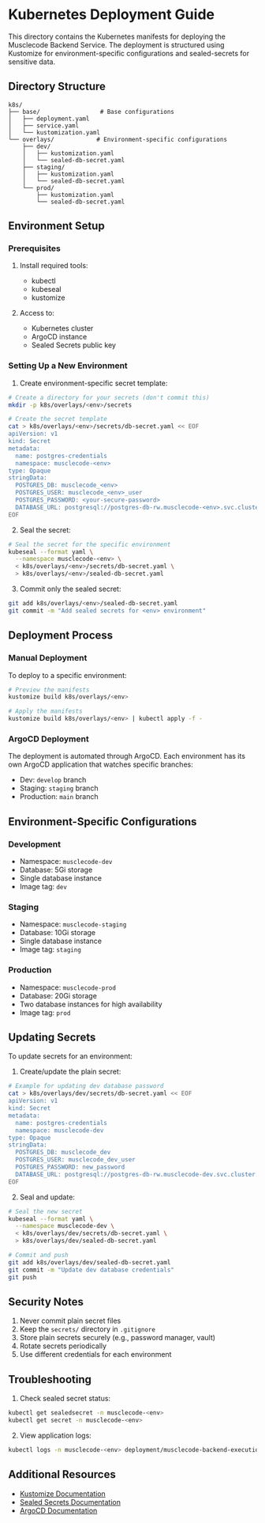# Kubernetes Deployment Guide

This directory contains the Kubernetes manifests for deploying the Musclecode Backend Service. The deployment is structured using Kustomize for environment-specific configurations and sealed-secrets for sensitive data.

## Directory Structure

```
k8s/
├── base/                 # Base configurations
│   ├── deployment.yaml
│   ├── service.yaml
│   └── kustomization.yaml
└── overlays/            # Environment-specific configurations
    ├── dev/
    │   ├── kustomization.yaml
    │   └── sealed-db-secret.yaml
    ├── staging/
    │   ├── kustomization.yaml
    │   └── sealed-db-secret.yaml
    └── prod/
        ├── kustomization.yaml
        └── sealed-db-secret.yaml
```

## Environment Setup

### Prerequisites

1. Install required tools:
   - kubectl
   - kubeseal
   - kustomize

2. Access to:
   - Kubernetes cluster
   - ArgoCD instance
   - Sealed Secrets public key

### Setting Up a New Environment

1. Create environment-specific secret template:

```bash
# Create a directory for your secrets (don't commit this)
mkdir -p k8s/overlays/<env>/secrets

# Create the secret template
cat > k8s/overlays/<env>/secrets/db-secret.yaml << EOF
apiVersion: v1
kind: Secret
metadata:
  name: postgres-credentials
  namespace: musclecode-<env>
type: Opaque
stringData:
  POSTGRES_DB: musclecode_<env>
  POSTGRES_USER: musclecode_<env>_user
  POSTGRES_PASSWORD: <your-secure-password>
  DATABASE_URL: postgresql://postgres-db-rw.musclecode-<env>.svc.cluster.local:5432/musclecode_<env>
EOF
```

2. Seal the secret:

```bash
# Seal the secret for the specific environment
kubeseal --format yaml \
  --namespace musclecode-<env> \
  < k8s/overlays/<env>/secrets/db-secret.yaml \
  > k8s/overlays/<env>/sealed-db-secret.yaml
```

3. Commit only the sealed secret:

```bash
git add k8s/overlays/<env>/sealed-db-secret.yaml
git commit -m "Add sealed secrets for <env> environment"
```

## Deployment Process

### Manual Deployment

To deploy to a specific environment:

```bash
# Preview the manifests
kustomize build k8s/overlays/<env>

# Apply the manifests
kustomize build k8s/overlays/<env> | kubectl apply -f -
```

### ArgoCD Deployment

The deployment is automated through ArgoCD. Each environment has its own ArgoCD application that watches specific branches:

- Dev: `develop` branch
- Staging: `staging` branch
- Production: `main` branch

## Environment-Specific Configurations

### Development
- Namespace: `musclecode-dev`
- Database: 5Gi storage
- Single database instance
- Image tag: `dev`

### Staging
- Namespace: `musclecode-staging`
- Database: 10Gi storage
- Single database instance
- Image tag: `staging`

### Production
- Namespace: `musclecode-prod`
- Database: 20Gi storage
- Two database instances for high availability
- Image tag: `prod`

## Updating Secrets

To update secrets for an environment:

1. Create/update the plain secret:
```bash
# Example for updating dev database password
cat > k8s/overlays/dev/secrets/db-secret.yaml << EOF
apiVersion: v1
kind: Secret
metadata:
  name: postgres-credentials
  namespace: musclecode-dev
type: Opaque
stringData:
  POSTGRES_DB: musclecode_dev
  POSTGRES_USER: musclecode_dev_user
  POSTGRES_PASSWORD: new_password
  DATABASE_URL: postgresql://postgres-db-rw.musclecode-dev.svc.cluster.local:5432/musclecode_dev
EOF
```

2. Seal and update:
```bash
# Seal the new secret
kubeseal --format yaml \
  --namespace musclecode-dev \
  < k8s/overlays/dev/secrets/db-secret.yaml \
  > k8s/overlays/dev/sealed-db-secret.yaml

# Commit and push
git add k8s/overlays/dev/sealed-db-secret.yaml
git commit -m "Update dev database credentials"
git push
```

## Security Notes

1. Never commit plain secret files
2. Keep the `secrets/` directory in `.gitignore`
3. Store plain secrets securely (e.g., password manager, vault)
4. Rotate secrets periodically
5. Use different credentials for each environment

## Troubleshooting

1. Check sealed secret status:
```bash
kubectl get sealedsecret -n musclecode-<env>
kubectl get secret -n musclecode-<env>
```

2. View application logs:
```bash
kubectl logs -n musclecode-<env> deployment/musclecode-backend-execution-service
```

## Additional Resources

- [Kustomize Documentation](https://kubectl.docs.kubernetes.io/guides/introduction/kustomize/)
- [Sealed Secrets Documentation](https://github.com/bitnami-labs/sealed-secrets)
- [ArgoCD Documentation](https://argo-cd.readthedocs.io/) 